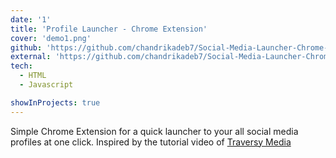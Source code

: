 ```yaml
---
date: '1'
title: 'Profile Launcher - Chrome Extension'
cover: 'demo1.png'
github: 'https://github.com/chandrikadeb7/Social-Media-Launcher-Chrome-Extension'
external: 'https://github.com/chandrikadeb7/Social-Media-Launcher-Chrome-Extension'
tech:
  - HTML
  - Javascript

showInProjects: true
---
```


Simple Chrome Extension for a quick launcher to your all social media profiles at one click.
Inspired by the tutorial video of [Traversy Media](https://www.youtube.com/watch?v=wHZCYi1K664)
